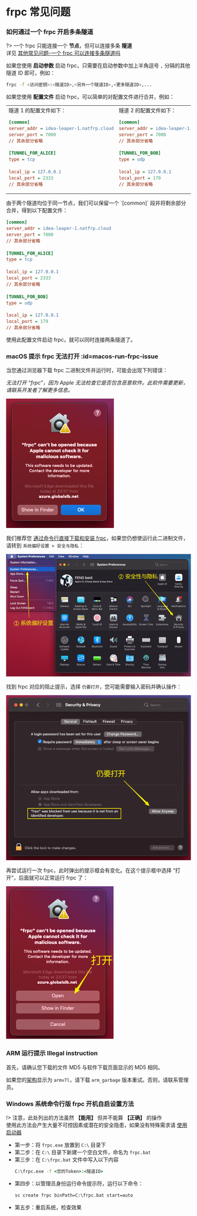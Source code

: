# frpc 常见问题

### 如何通过一个 frpc 开启多条隧道

?> 一个 frpc 只能连接一个 **节点**，但可以连接多条 **隧道**  
详见 [其他常见问题-一个 frpc 可以连接多条隧道吗](/faq#一个-frpc-可以连接多条隧道吗)

如果您使用 **启动参数** 启动 frpc，只需要在启动参数中加上半角逗号 `,` 分隔的其他隧道 ID 即可，例如：

```bash
frpc -f <访问密钥>:<隧道ID>,<另外一个隧道ID>,<更多隧道ID>,...
```

如果您使用 **配置文件** 启动 frpc，可以简单的对配置文件进行合并，例如：

<table style="border-style: none;">
<tr style="border-style: none;">
<td style="border-style: none;">
隧道 1 的配置文件如下：

```ini
[common]
server_addr = idea-leaper-1.natfrp.cloud
server_port = 7000
// 其余部分省略

[TUNNEL_FOR_ALICE]
type = tcp

local_ip = 127.0.0.1
local_port = 2333
// 其余部分省略
```
</td>
<td style="border-style: none;">
隧道 2 的配置文件如下：

```ini
[common]
server_addr = idea-leaper-1.natfrp.cloud
server_port = 7000
// 其余部分省略

[TUNNEL_FOR_BOB]
type = udp

local_ip = 127.0.0.1
local_port = 179
// 其余部分省略
```
</td>
</tr>
</table>
由于两个隧道均位于同一节点，我们可以保留一个 `[common]` 段并将剩余部分合并，得到以下配置文件：

```ini
[common]
server_addr = idea-leaper-1.natfrp.cloud
server_port = 7000
// 其余部分省略

[TUNNEL_FOR_ALICE]
type = tcp

local_ip = 127.0.0.1
local_port = 2333
// 其余部分省略

[TUNNEL_FOR_BOB]
type = udp

local_ip = 127.0.0.1
local_port = 179
// 其余部分省略
```

使用此配置文件启动 frpc，就可以同时连接两条隧道了。

### macOS 提示 frpc 无法打开 :id=macos-run-frpc-issue

当您通过浏览器下载 frpc 二进制文件并运行时，可能会出现下列错误：

_无法打开 “frpc”，因为 Apple 无法检查它是否包含恶意软件。此软件需要更新，请联系开发者了解更多信息。_

![](_images/macos-run-frpc-issue-1.png)

我们推荐您 [通过命令行直接下载和安装 frpc](/frpc/usage/macos#install-frpc)，如果您仍想使运行此二进制文件，请转到 `系统偏好设置 > 安全与隐私`：

![](_images/macos-run-frpc-issue-2.png)

找到 frpc 对应的阻止提示，选择 `仍要打开`，您可能需要输入密码并确认操作：

![](_images/macos-run-frpc-issue-3.png)

再尝试运行一次 frpc，此时弹出的提示框会有变化。在这个提示框中选择 “打开”，后面就可以正常运行 frpc 了：

![](_images/macos-run-frpc-issue-4.png)

### ARM 运行提示 Illegal instruction

首先，请确认您下载的文件 MD5 与软件下载页面显示的 MD5 相同。

如果您的[架构](usage/linux)显示为 `armv7l`，请下载 `arm_garbage` 版本重试。否则，请联系管理员。

### Windows 系统命令行版 frpc 开机自启设置方法

!> 注意，此处列出的方法虽然 **【能用】** 但并不能算 **【正确】** 的操作  
使用此方法会产生大量不可控因素或潜在的安全隐患，如果没有特殊需求请 [使用启动器](/launcher/usage)

- 第一步：将 `frpc.exe` 放置到 `C:\` 目录下
- 第二步：在 `C:\` 目录下新建一个空白文件，命名为 `frpc.bat`
- 第三步：在 `C:\frpc.bat` 文件中写入以下内容
  ```bat
  C:\frpc.exe -f <您的Token>:<隧道ID>
  ```
- 第四步：以管理员身份运行命令提示符，运行以下命令：
  ```bat
  sc create frpc binPath=C:\frpc.bat start=auto
  ```
- 第五步：重启系统，检查效果
